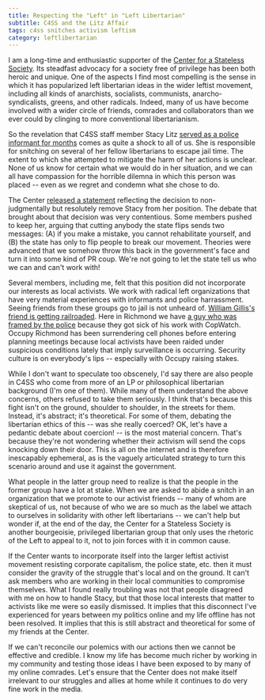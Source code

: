 ```yaml
---
title: Respecting the "Left" in "Left Libertarian"
subtitle: C4SS and the Litz Affair
tags: c4ss snitches activism leftism
category: leftlibertarian
---
```


I am a long-time and enthusiastic supporter of the [Center for a Stateless Society](http://c4ss.org). Its steadfast advocacy for a society free of privilege has been both heroic and unique. One of the aspects I find most compelling is the sense in which it has popularized left libertarian ideas in the wider leftist movement, including all kinds of anarchists, socialists, communists, anarcho-syndicalists, greens, and other radicals. Indeed, many of us have become involved with a wider circle of friends, comrades and collaborators than we ever could by clinging to more conventional libertarianism.

So the revelation that C4SS staff member Stacy Litz [served as a police informant for months](http://georgedonnelly.com/agorism/how-a-libertarian-became-a-pennsylvania-state-police-informant) comes as quite a shock to all of us. She is responsible for snitching on several of her fellow libertarians to escape jail time. The extent to which she attempted to mitigate the harm of her actions is unclear. None of us know for certain what we would do in her situation, and we can all have compassion for the horrible dilemna in which this person was placed -- even as we regret and condemn what she chose to do.

The Center [released a statement](http://c4ss.org/content/10305) reflecting the decision to non-judgmentally but resolutely remove Stacy from her position. The debate that brought about that decision was very contentious.  Some members pushed to keep her, arguing that cutting anybody the state flips sends two messages: (A) if you make a mistake, you cannot rehabilitate yourself, and (B) the state has only to flip people to break our movement. Theories were advanced that we somehow throw this back in the government's face and turn it into some kind of PR coup. We're not going to let the state tell us who we can and can't work with!

Several members, including me, felt that this position did not incorporate our interests as local activists. We work with radical left organizations that have very material experiences with informants and police harrassment. Seeing friends from these groups go to jail is not unheard of. [William Gillis's friend is getting railroaded](http://humaniterations.net/2012/05/03/the-only-eulogy-im-writing-is-the-states/). Here in Richmond we have [a guy who was framed by the police](http://richmondlegalsupport.wordpress.com/2012/01/18/richmond-anarchist-jeremy-hawthorne-felony-trial-feb-1st/) because they got sick of his work with CopWatch. Occupy Richmond has been surrendering cell phones before entering planning meetings because local activists have been raided under suspicious conditions lately that imply surveillance is occurring. Security culture is on everybody's lips -- especially with Occupy raising stakes.

While I don't want to speculate too obscenely, I'd say there are also people in C4SS who come from more of an LP or philosophical libertarian background (I'm one of them). While many of them understand the above concerns, others refused to take them seriously. I think that's because this fight isn't on the ground, shoulder to shoulder, in the streets for them. Instead, it's abstract; it's theoretical. For some of them, debating the libertarian ethics of this -- was she really coerced? OK, let's have a pedantic debate about coercion! -- is the most material concern. That's because they're not wondering whether their activism will send the cops knocking down their door. This is all on the internet and is therefore inescapably ephemeral, as is the vaguely articulated strategy to turn this scenario around and use it against the government.

What people in the latter group need to realize is that the people in the former group have a lot at stake. When we are asked to abide a snitch in an organization that we promote to our activist friends -- many of whom are skeptical of us, not because of who we are so much as the label we attach to ourselves in solidarity with other left libertarians -- we can't help but wonder if, at the end of the day, the Center for a Stateless Society is another bourgeoisie, privileged libertarian group that only uses the rhetoric of the Left to appeal to it, not to join forces with it in common cause.

If the Center wants to incorporate itself into the larger leftist activist movement resisting corporate capitalism, the police state, etc. then it must consider the gravity of the struggle that's local and on the ground. It can't ask members who are working in their local communities to compromise themselves. What I found really troubling was not that people disagreed with me on how to handle Stacy, but that those local interests that matter to activists like me were so easily dismissed. It implies that this disconnect I've experienced for years between my politics online and my life offline has not been resolved. It implies that this is still abstract and theoretical for some of my friends at the Center.

If we can't reconcile our polemics with our actions then we cannot be effective and credible. I know my life has become much richer by working in my community and testing those ideas I have been exposed to by many of my online comrades. Let's ensure that the Center does not make itself irrelevant to our struggles and allies at home while it continues to do very fine work in the media.